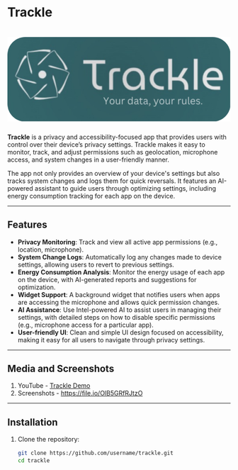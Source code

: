 # Trackle
# ![Trackle Logo](Trackle/images/logo_word_motto-curved.png) 

**Trackle** is a privacy and accessibility-focused app that provides users with control over their device’s privacy settings. Trackle makes it easy to monitor, track, and adjust permissions such as geolocation, microphone access, and system changes in a user-friendly manner. 

The app not only provides an overview of your device's settings but also tracks system changes and logs them for quick reversals. It features an AI-powered assistant to guide users through optimizing settings, including energy consumption tracking for each app on the device.

---

## Features

- **Privacy Monitoring**: Track and view all active app permissions (e.g., location, microphone).
- **System Change Logs**: Automatically log any changes made to device settings, allowing users to revert to previous settings.
- **Energy Consumption Analysis**: Monitor the energy usage of each app on the device, with AI-generated reports and suggestions for optimization.
- **Widget Support**: A background widget that notifies users when apps are accessing the microphone and allows quick permission changes.
- **AI Assistance**: Use Intel-powered AI to assist users in managing their settings, with detailed steps on how to disable specific permissions (e.g., microphone access for a particular app).
- **User-friendly UI**: Clean and simple UI design focused on accessibility, making it easy for all users to navigate through privacy settings.

---

## Media and Screenshots

1. YouTube - [Trackle Demo](https://www.youtube.com/watch?v=MGLW5ijfUm8)
2. Screenshots - https://file.io/OlB5GRfRJtzO

---

## Installation

1. Clone the repository:
   ```bash
   git clone https://github.com/username/trackle.git
   cd trackle
